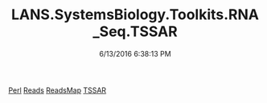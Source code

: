 ﻿---
title: LANS.SystemsBiology.Toolkits.RNA_Seq.TSSAR
date: 6/13/2016 6:38:13 PM
---

[Perl](T-LANS.SystemsBiology.Toolkits.RNA_Seq.TSSAR.Perl.html)
[Reads](T-LANS.SystemsBiology.Toolkits.RNA_Seq.TSSAR.Reads.html)
[ReadsMap](T-LANS.SystemsBiology.Toolkits.RNA_Seq.TSSAR.ReadsMap.html)
[TSSAR](T-LANS.SystemsBiology.Toolkits.RNA_Seq.TSSAR.TSSAR.html)
